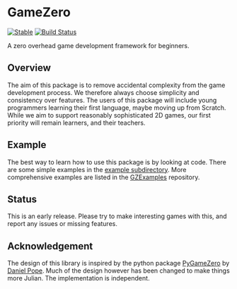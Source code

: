 # GameZero

[![Stable](https://img.shields.io/badge/docs-stable-blue.svg)](https://aviks.github.io/GameZero.jl/stable)
[![Build Status](https://travis-ci.org/aviks/GameZero.jl.svg?branch=master)](https://travis-ci.com/aviks/GameZero.jl)

A zero overhead game development framework for beginners.

## Overview
The aim of this package is to remove accidental complexity from the game development process. We therefore always choose simplicity and consistency over features. The users of this package will include young programmers learning their first language, maybe moving up from Scratch. While we aim to support reasonably sophisticated 2D games, our first priority will remain learners, and their teachers.

## Example
The best way to learn how to use this package is by looking at code. There are some simple examples in the [example subdirectory](https://github.com/aviks/GameZero.jl/tree/master/example/BasicGame). More comprehensive examples are listed in the [GZExamples](https://github.com/SquidSinker/GZExamples) repository.

## Status
This is an early release. Please try to make interesting games with this, and report any issues or missing features.

## Acknowledgement
The design of this library is inspired by the python package [PyGameZero](https://pygame-zero.readthedocs.io) by [Daniel Pope](https://github.com/lordmauve). Much of the design however has been changed to make things more Julian. The implementation is independent.
